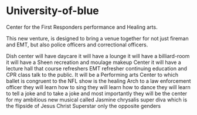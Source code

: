 # University-of-blue
Center for the First Responders performance and Healing arts.

This new venture, is designed to bring a venue together for not just fireman and EMT, but also police officers and correctional officers.

Dish center will have daycare it will have a lounge it will have a billiard-room it will have a Sheen recreation and moulage makeup Center it will have a lecture hall that course refreshers EMT refresher continuing education and CPR class talk to the public. It will be a Performing arts Center to which ballet is congruent to the NFL show is the healing Arch to a law enforcement officer they will learn how to sing they will learn how to dance they will learn to tell a joke and to take a joke and most importantly they will be the center for my ambitious new musical called Jasmine chrysalis super diva which is the flipside of Jesus Christ Superstar only the opposite genders
